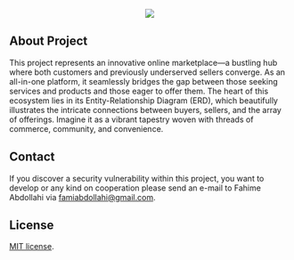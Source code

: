 <p align="center"><img src="https://github.com/user-attachments/assets/276d1f30-edb7-4cfd-8e06-673aae1e23d9"></a></p>


## About Project

This project represents an innovative online marketplace—a bustling hub where both customers and previously underserved sellers converge. As an all-in-one platform, it seamlessly bridges the gap between those seeking services and products and those eager to offer them. The heart of this ecosystem lies in its Entity-Relationship Diagram (ERD), which beautifully illustrates the intricate connections between buyers, sellers, and the array of offerings. Imagine it as a vibrant tapestry woven with threads of commerce, community, and convenience.


## Contact

If you discover a security vulnerability within this project, you want to develop or any kind on cooperation please send an e-mail to Fahime Abdollahi via [famiabdollahi@gmail.com](mailto:famiabdollahi@gmail.com). 

## License
 [MIT license](https://opensource.org/licenses/MIT).
